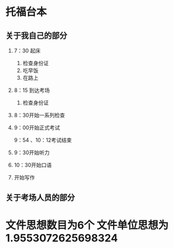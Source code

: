 # 托福台本

## 关于我自己的部分

1. 7：30 起床

   1. 检查身份证
   2. 吃早饭
   3. 在路上

2. 8：15 到达考场

   1. 检查身份证

3. 8：30开始一系列检查

4. 9：00开始正式考试

   9：54 、10：12考试结束

5. 9：30开始听力

6. 10：30开始口语

7. 开始写作



## 关于考场人员的部分
# 文件思想数目为6个 文件单位思想为1.9553072625698324